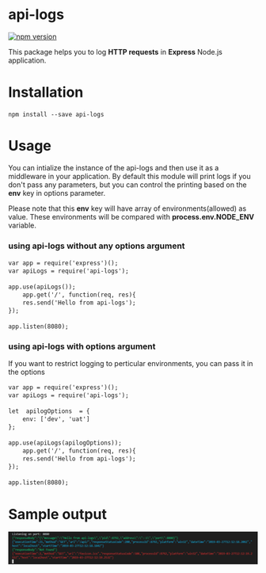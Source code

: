 # api-logs

[![npm version](https://badge.fury.io/js/api-logs.svg)](https://badge.fury.io/js/api-logs)

This package helps you to log **HTTP requests** in **Express** Node.js application.


# Installation

    npm install --save api-logs

# Usage

You can intialize the instance of the api-logs and then use it as a middleware in your application. By default this module will print logs if you don't pass any parameters, but you can control the printing based on the **env** key in options parameter.

Please note that this **env** key will have array of environments(allowed) as value. These environments will be compared with **process.env.NODE_ENV** variable. 

### using api-logs without any options argument

    var app = require('express')();
    var apiLogs = require('api-logs');
    
    app.use(apiLogs());
	    app.get('/', function(req, res){
		res.send('Hello from api-logs');
	});
	
	app.listen(8080);

### using api-logs with options argument
If you want to restrict logging to perticular environments, you can pass it in the options

    var app = require('express')();
    var apiLogs = require('api-logs');
    
    let  apilogOptions  = {
	    env: ['dev', 'uat']
    };
    
    app.use(apiLogs(apilogOptions));
	    app.get('/', function(req, res){
		res.send('Hello from api-logs');
	});
	
	app.listen(8080);


# Sample output

![api-logs sample output](api-logs.PNG)